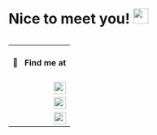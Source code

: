 <h1>Nice to meet you! <img src="https://media.giphy.com/media/hvRJCLFzcasrR4ia7z/giphy.gif" width="30px"></h1>

<table align="right" width="130" height="100%">
 <tr><td><h4>🔎 &nbsp; Find me at</h4></td></tr>
 <tr><td><a href="https://www.linkedin.com/in/santiagocarrascocampa/" target="_blank" rel="noopener noreferrer"><img src="https://img.shields.io/badge/-LinkedIn-0a0a0a?&logo=linkedin&logoColor=0A66C2&link=https://www.linkedin.com/in/santiagocarrascocampa/" align="right" height="24"></a></td></tr>
 <tr><td><a href="https://santychuy.github.io/resume-es/" target="_blank" rel="noopener noreferrer"><img src="https://img.shields.io/badge/-Resume Spanish-0a0a0a?&logo=readthedocs&logoColor=8CA1AF&link=https://www.linkedin.com/in/santiagocarrascocampa/" align="right" height="24"></a></td></tr>
 <tr><td><a href="https://santychuy.github.io/resume-en/" target="_blank" rel="noopener noreferrer"><img src="https://img.shields.io/badge/-Resume English-0a0a0a?&logo=readthedocs&logoColor=8CA1AF&link=https://www.linkedin.com/in/santiagocarrascocampa/" align="right" height="24"></a></td></tr>
</table>

<h3 align="left">The "hacker" of the family 👾</h3>

### About me

I’m a Web Developer, can handle with both Frontend and Backend (my favorite: **Frontend** 🤤)\
always learning new stuff and trying to applying it in my current workflow.

**Happy to share my knowledge to the community and teammates 🗣**

- 💼 &nbsp;Currently working at [Lunna-Tech](https://github.com/luuna-tech) as **Frontend Developer**
- 🎫 &nbsp;Developing in free time: [GPass](https://www.gpass.mx)
- 🖌 &nbsp;Able to do UI/UX stuff
- 📚 &nbsp;Currently learning: &nbsp;![Solidity](https://img.shields.io/badge/-Solidity-0a0a0a?&logo=solidity)&nbsp;

<details>
<summary>Some other facts to know</summary>
 
- 🥎 &nbsp;Love to see sports
- 🃏 &nbsp;In my free time I play Poker
- 💵 &nbsp;Learning and playing with crypto world and NFTs
</details>

</br>

### 🕓&nbsp;This week I spent my time on:
<!--START_SECTION:waka-->

```text
TypeScript   9 hrs 14 mins   ██████████████████████░░░   88.59 %
JSON         53 mins         ██░░░░░░░░░░░░░░░░░░░░░░░   08.53 %
JavaScript   14 mins         ▓░░░░░░░░░░░░░░░░░░░░░░░░   02.31 %
Docker       1 min           ░░░░░░░░░░░░░░░░░░░░░░░░░   00.26 %
Other        1 min           ░░░░░░░░░░░░░░░░░░░░░░░░░   00.26 %
```

<!--END_SECTION:waka-->

</br>

### Languages

![Typescript](https://img.shields.io/badge/-Typescript-0a0a0a?&logo=typescript)
![Javascript](https://img.shields.io/badge/-Javascript-0a0a0a?&logo=javascript)
![Swift](https://img.shields.io/badge/-Swift-0a0a0a?&logo=swift)

### Technologies & Tools

![Node.js](https://img.shields.io/badge/-Node-0a0a0a?&logo=node.js)
![Express](https://img.shields.io/badge/-Express-0a0a0a?&logo=express)
![React](https://img.shields.io/badge/-React-0a0a0a?&logo=react)
![Next.js](https://img.shields.io/badge/-Next.js-0a0a0a?&logo=next.js)
![Jest](https://img.shields.io/badge/-Jest-0a0a0a?&logo=jest&logoColor=C63D14)
![Testing Library](https://img.shields.io/badge/-Testing_Library-0a0a0a?&logo=TestingLibrary)
![React Native](https://img.shields.io/badge/-React_Native-0a0a0a?&logo=react)
![Jira](https://img.shields.io/badge/-Jira-0a0a0a?&logo=jira)
![Figma](https://img.shields.io/badge/-Figma-0a0a0a?&logo=figma)
![Eslint](https://img.shields.io/badge/-Eslint-0a0a0a?&logo=eslint&logoColor=482FBD)
![Prettier](https://img.shields.io/badge/-Prettier-0a0a0a?&logo=prettier)
![Tailwind CSS](https://img.shields.io/badge/-Tailwind_CSS-0a0a0a?&logo=TailwindCSS)
![AWS Amplify](https://img.shields.io/badge/-AWS_Amplify-0a0a0a?&logo=AWSAmplify)
![Docker](https://img.shields.io/badge/-Docker-0a0a0a?&logo=docker)
![Firebase](https://img.shields.io/badge/-Firebase-0a0a0a?&logo=Firebase)

### Databases

![MongoDB](https://img.shields.io/badge/-MongoDB-0a0a0a?&logo=mongodb)
![PostgreSQL](https://img.shields.io/badge/-PostgreSQL-0a0a0a?&logo=postgresql)

---

<p align="right"><img src="https://komarev.com/ghpvc/?username=santychuy&label=Profile%20views&color=0e75b6&style=flat" alt="santychuy" /></p>
